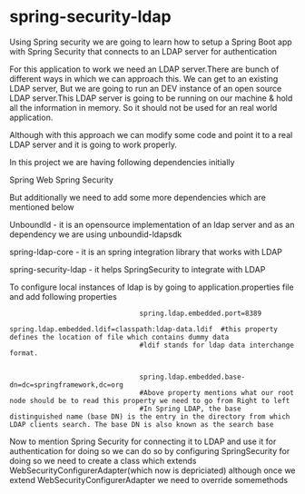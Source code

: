 # spring-security-ldap
Using Spring security we are going to learn how to setup a Spring Boot app with Spring Security that connects to an LDAP server for authentication

For this application to work we need an LDAP server.There are bunch of different ways in which we can approach this. We can get to an existing LDAP server,
But we are going to run an DEV instance of an open source LDAP server.This LDAP server is going to be running on our machine & hold all the information in memory.
So it should not be used for an real world application.

Although with this approach we can modify some code and point it to a real LDAP server and it is going to work properly.


In this project we are having following dependencies initially

Spring Web
Spring Security


But additionally we need to add some more dependencies which are mentioned below

UnboundId - it is an opensource implementation of an ldap server and as an dependency we are using unboundid-ldapsdk

spring-ldap-core - it is an spring integration library that works with LDAP

spring-security-ldap - it helps SpringSecurity to integrate with LDAP


To configure local instances of ldap is by going to application.properties file and add following properties

									spring.ldap.embedded.port=8389
									spring.ldap.embedded.ldif=classpath:ldap-data.ldif	#this property defines the location of file which contains dummy data
									#ldif stands for ldap data interchange format.
									
									
									spring.ldap.embedded.base-dn=dc=springframework,dc=org
									#Above property mentions what our root node should be to read this property we need to go from Right to left
									#In Spring LDAP, the base distinguished name (base DN) is the entry in the directory from which LDAP clients search. The base DN is also known as the search base
									
									
									
Now to mention Spring Security for connecting it to LDAP and use it for authentication for doing so we can do so by configuring SpringSecurity for doing so we need to create 
a class which extends WebSecurityConfigurerAdapter(which now is depriciated)
although once we extend WebSecurityConfigurerAdapter we need to override somemethods									
